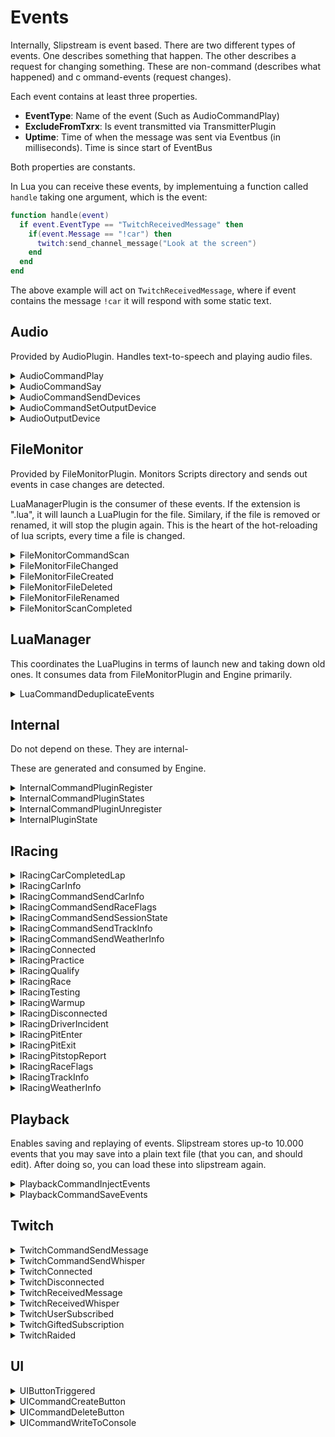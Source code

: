 ﻿# Events

Internally, Slipstream is event based. There are two different types of events. 
One describes something that happen. The other describes a request for changing 
something. These are non-command (describes what happened) and c
ommand-events (request changes).

Each event contains at least three properties. 
 - **EventType**: Name of the event (Such as AudioCommandPlay)
 - **ExcludeFromTxrx**: Is event transmitted via TransmitterPlugin
 - **Uptime**: Time of when the message was sent via Eventbus (in milliseconds). 
   Time is since start of EventBus

Both properties are constants.

In Lua you can receive these events, by implementuing a function called `handle` 
taking one argument, which is the event:

```lua
function handle(event)
  if event.EventType == "TwitchReceivedMessage" then
    if(event.Message == "!car") then
      twitch:send_channel_message("Look at the screen")
    end
  end
end
```

The above example will act on `TwitchReceivedMessage`, where if event contains 
the message `!car` it will respond with some static text.

## Audio

Provided by AudioPlugin. Handles text-to-speech and playing audio files.

<details><summary>AudioCommandPlay</summary><br />
Requests a mp3/wave files to be played. Filename is relative to the audio directory.

| Name            | Type    | Description                                                |
|:----------------|:-------:|:-----------------------------------------------------------|
| EventType       | string  | `AudioCommandPlay` (constant)                              |
| ExcludeFromTxrx | boolean | false (constant)                                           |
| PluginId        | string  | Which plugin should act                                    |
| Filename        | string  | Filename to play, relative to the audio directory          |
| Volume          | numeric | Value from 0 .. 1, being from muted (0) to full volume (1) |


**JSON Example:** 
`{"EventType": "AudioCommandPlay", "ExcludeFromTxrx": true, "Uptime":299, "PluginId": "AudioDefault", "Filename": "Ding-sound-effect.mp3", "Volume": 1}`
</details>

<details><summary>AudioCommandSay</summary><br />
Request message to read out loud using Windows text-to-speech

| Name            | Type    | Description                                                |
|:----------------|:-------:|:-----------------------------------------------------------|
| EventType       | string  | `AudioCommandSay` (constant)                               |
| ExcludeFromTxrx | boolean | false (constant)                                           |
| PluginId        | string  | Which plugin should act                                    |
| Message         | string  | Text to speak                                              |
| Volume          | numeric | Value from 0 .. 1, being from muted (0) to full volume (1) |

**JSON Example:** 
`{"EventType": "AudioCommandSay",  "ExcludeFromTxrx": true, "Uptime":299,  "PluginId": "AudioDefault",  "Message": "Slipstream ready",  "Volume": 0.800000012}`
</details>

<details><summary>AudioCommandSendDevices</summary><br />

Send known devices via `AudioOutputDevice`.

| Name            | Type    | Description                          |
|:----------------|:-------:|:-------------------------------------|
| EventType       | string  | `AudioCommandSendDevices` (constant) |
| ExcludeFromTxrx | boolean | false (constant)                     |
| PluginId        | string  | Which plugin should act              |

**JSON Example:** 
`{"EventType":"AudioCommandSendDevices","ExcludeFromTxrx":false,"PluginId":"AudioPlugin:Default"}`
</details>

<details><summary>AudioCommandSetOutputDevice</summary><br />

| Name            | Type    | Description                              |
|:----------------|:-------:|:-----------------------------------------|
| EventType       | string  | `AudioCommandSetOutputDevice` (constant) |
| ExcludeFromTxrx | boolean | false (constant)                         |
| PluginId        | string  | Which plugin should act                  |
| DeviceIdx       | int     | DeviceIdx to use for this plugin         |

**JSON Example:** 
`{"EventType":"AudioCommandSetOutputDevice","ExcludeFromTxrx":false,"PluginId":"AudioPlugin:Other","DeviceIdx":2}`
</details>

<details><summary>AudioOutputDevice</summary><br />

A output device found. Note: Device with DeviceIdx -1 is the default device.

| Name            | Type    | Description                                     |
|:----------------|:-------:|:------------------------------------------------|
| EventType       | string  | `AudioOutputDevice` (constant)                  |
| ExcludeFromTxrx | boolean | true (constant)                                 |
| PluginId        | string  | Plugin responding                               |
| Product         | string  | Product as returned by Windows                  |
| DeviceIdx       | int     | Device index, use this for selecting the device |

**JSON Example:** 
`{"EventType":"AudioOutputDevice","ExcludeFromTxrx":true,"PluginId":"AudioPlugin:Default","Product":"Microsoft Sound Mapper","DeviceIdx":-1}`
</details>

## FileMonitor

Provided by FileMonitorPlugin. Monitors Scripts directory and sends out events in 
case changes are detected. 

LuaManagerPlugin is the consumer of these events. If the extension is ".lua", it will launch
a LuaPlugin for the file. Similary, if the file is removed or renamed, it will stop the 
plugin again. This is the heart of the hot-reloading of lua scripts, every time a file is
changed.

<details><summary>FileMonitorCommandScan</summary><br />
Request that the monitored directories are scanned and existing files are sent as if they
were just created. This is used at startup.

| Name            | Type    | Description                         |
|:----------------|:-------:|:------------------------------------|
| EventType       | string  | `FileMonitorCommandScan` (constant) |
| ExcludeFromTxrx | boolean | true (constant)                     |

**JSON Example:** 
`{"EventType": "FileMonitorCommandScan", "ExcludeFromTxrx": true, "Uptime":1742}`
</details>

<details><summary>FileMonitorFileChanged</summary><br />
File modified

| Name            | Type    | Description                         |
|:----------------|:-------:|:------------------------------------|
| EventType       | string  | `FileMonitorFileChanged` (constant) |
| ExcludeFromTxrx | boolean | true (constant)                     |
| FilePath        | string  | Name of the file changed            |

**JSON Example:** 
`{"EventType": "FileMonitorFileChanged",  "ExcludeFromTxrx": true, "Uptime":1742,  "FilePath": "Scripts\\xiiv45pp.cru~"}`
</details>

<details><summary>FileMonitorFileCreated</summary><br />
New file created

| Name            | Type    | Description                         |
|:----------------|:-------:|:------------------------------------|
| EventType       | string  | `FileMonitorFileCreated` (constant) |
| ExcludeFromTxrx | boolean | true (constant)                     |
| FilePath        | string  | Name of the file created            |

**JSON Example:** 
`{ "EventType": "FileMonitorFileCreated", "ExcludeFromTxrx": true, "Uptime":1742, "FilePath": "Scripts\\debug.lua~RF3bee738a.TMP" }`
</details>

<details><summary>FileMonitorFileDeleted</summary><br />
File deleted

| Name            | Type    | Description                         |
|:----------------|:-------:|:------------------------------------|
| EventType       | string  | `FileMonitorFileDeleted` (constant) |
| ExcludeFromTxrx | boolean | true (constant)                     |
| FilePath        | string  | Name of the file deleted            |

**JSON Example:** 
`{"EventType": "FileMonitorFileDeleted",  "ExcludeFromTxrx": true, "Uptime":1742,  "FilePath": "Scripts\\debug.lua~RF3bee738a.TMP"}`
</details>

<details><summary>FileMonitorFileRenamed</summary><br />
File renamed

| Name            | Type    | Description                         |
|:----------------|:-------:|:------------------------------------|
| EventType       | string  | `FileMonitorFileRenamed` (constant) |
| ExcludeFromTxrx | boolean | true (constant)                     |
| FilePath        | string  | New name of the file                |
| OldFilePath     | string  | Previous name of the file           |

**JSON Example:** 
`{"EventType": "FileMonitorFileRenamed",  "ExcludeFromTxrx": true, "Uptime":1742,  "FilePath": "Scripts\\debug.lua",  "OldFilePath": "Scripts\\xiiv45pp.cru~"}`
</details>

<details><summary>FileMonitorScanCompleted</summary><br />
A FileMonitorCommandScan was completed.

| Name            | Type    | Description                           |
|:----------------|:-------:|:--------------------------------------|
| EventType       | string  | `FileMonitorScanCompleted` (constant) |
| ExcludeFromTxrx | boolean | true (constant)                       |

**JSON Example:**  
`{"EventType": "FileMonitorScanCompleted", "ExcludeFromTxrx": true, "Uptime":1742}`
</details>

## LuaManager

This coordinates the LuaPlugins in terms of launch new and taking down old ones. It consumes
data from FileMonitorPlugin and Engine primarily.

<details><summary>LuaCommandDeduplicateEvents</summary><br />
Send a set of Events, allowing the plugin to collect them and deduplicate them before
sending then. This is used at startup, to avoid requesting the same data in multiple 
scripts.

| Name            | Type    | Description                                            |
|:----------------|:-------:|:-------------------------------------------------------|
| EventType       | string  | `LuaCommandDeduplicateEvents` (constant)               |
| ExcludeFromTxrx | boolean | true (constant)                                        |
| Events          | string  | JSON serialized version of the events. Separated by \n |

**JSON Example:**  
`{"EventType": "LuaCommandDeduplicateEvents",  "ExcludeFromTxrx": true, "Uptime":1742, "Events": "JSON-ENCODED EVENTS"}`
</details>

## Internal

Do not depend on these. They are internal-

These are generated and consumed by Engine.


<details><summary>InternalCommandPluginRegister</summary><br />
Request a plugin to be consumed

| Name            | Type    | Description                                |
|:----------------|:-------:|:-------------------------------------------|
| EventType       | string  | `InternalCommandPluginRegister` (constant) |
| ExcludeFromTxrx | boolean | true (constant)                            |
| Id              | string  | Id of the Plugin                           |
| PluginName      | string  | Name of the Plugin                         |
| Configuration   | string  | JSON-encoded configuration                 |

**JSON Example:**  
`{ "EventType": "InternalCommandPluginRegister", "ExcludeFromTxrx": true, "Uptime":1742, "Id": "AudioPlugin", "PluginName": "AudioPlugin"}`
</details>

<details><summary>InternalCommandPluginStates</summary><br />
Request Engine to send state of all plugins

| Name            | Type    | Description                              |
|:----------------|:-------:|:-----------------------------------------|
| EventType       | string  | `InternalCommandPluginStates` (constant) |
| ExcludeFromTxrx | boolean | true (constant)                          |

**JSON Example:**
`{"EventType": "InternalCommandPluginStates", "ExcludeFromTxrx": true}`
</details>

<details><summary>InternalCommandPluginUnregister</summary><br />
Request a plugin to be removed

| Name            | Type    | Description                                  |
|:----------------|:-------:|:---------------------------------------------|
| EventType       | string  | `InternalCommandPluginUnregister` (constant) |
| ExcludeFromTxrx | boolean | true (constant)                              |
| Id              | string  | Id of the Plugin                             |

**JSON Example:**
`{"EventType": "InternalCommandPluginUnregister", "ExcludeFromTxrx": true, "Uptime":1742, "Id": "AudioPlugin" }`
</details>

<details><summary>InternalPluginState</summary><br />
Show the state of a plugin. These are published when plugins are 
registered or unregistered or upon request.

| Name            | Type    | Description                                          |
|:----------------|:-------:|:-----------------------------------------------------|
| EventType       | string  | `InternalPluginState` (constant)                     |
| ExcludeFromTxrx | boolean | true (constant)                                      |
| Id              | string  | Id of plugin                                         |
| PluginName      | string  | Name of plugin                                       |
| DisplayName     | string  | Friendly name of the plugin (defaults to PluginName) |
| PluginStatus    | string  | `Registered` or `Unregistered`                       |

**JSON Example:**
`{"EventType": "InternalPluginState", "ExcludeFromTxrx": true, "Uptime":1742, "Id": "AudioPlugin", "PluginName": "AudioPlugin", "DisplayName": "AudioPlugin", "PluginStatus": "Registered"}`
</details>

## IRacing

<details><summary>IRacingCarCompletedLap</summary><br />

Published every time a driver completes a full lap.

| Name            | Type    | Description                              |
|:----------------|:-------:|:-----------------------------------------|
| EventType       | string  | `IRacingCarCompletedLap` (constant)      |
| ExcludeFromTxrx | boolean | false (constant)                         |
| SessionTime     | float   | Time of event (seconds into the session) |
| CarIdx          | integer | Id of car                                |
| Time            | float   | Lap time                                 |
| LapsCompleted   | integer | How many laps were completed             |
| FuelDiff        | float   | Changes in fuel levels                   |
| LocalUser       | boolean | Is it our car?                           |

**JSON Example:**
`{"EventType":"IRacingCarCompletedLap","ExcludeFromTxrx":false, "Uptime":1742,"SessionTime":7306.3000976104477,"CarIdx":5,"Time":7306.3000976104477,"LapsCompleted":9,"FuelDiff":null,"LocalUser":false}`
</details>

<details><summary>IRacingCarInfo</summary><br />
Info about a new car or car with changed details (such as driver).

| Name                 | Type    | Description                                                     |
|:---------------------|:-------:|:----------------------------------------------------------------|
| EventType            | string  | `IRacingCarCompletedLap` (constant)                             |
| ExcludeFromTxrx      | boolean | false (constant)                                                |
| SessionTime          | float   | Time of event (seconds into the session)                        |
| CarNumber            | string  | Car's number                                                    |
| CurrentDriverUserID  | long    | IRacing Customer Id                                             |
| CurrentDriverName    | string  | Driver's full name                                              |
| TeamID               | long    | IRacing's team Id                                               |
| TeamName             | string  | IRacing's team name (might be same as Drivers name, if no team) |
| CarName              | string  | Full name of car                                                |
| CarNameShort         | string  | Short name of car                                               |
| CurrentDriverIRating | long    | Drivers IRating                                                 |
| CurrentDriverLicense | string  | Drivers License                                                 |
| LocalUser            | bool    | Is it our car?                                                  |
| Spectator            | bool    | Is car a spectator                                              |

**JSON Example:**
`{"EventType":"IRacingCarInfo","ExcludeFromTxrx":false, "Uptime":1742,"SessionTime":1058.3000081380189,"CarIdx":63,"CarNumber":"042","CurrentDriverUserID":411093,"CurrentDriverName":"Dennis M\u00F8llegaard Pedersen","TeamID":0,"TeamName":"Dennis M\u00F8llegaard Pedersen","CarName":"Mazda MX-5 Cup","CarNameShort":"MX-5 Cup","CurrentDriverIRating":1592,"CurrentDriverLicense":"A 4.50","LocalUser":true,"Spectator":true}`
</details>

<details><summary>IRacingCommandSendCarInfo</summary><br />

Request IRacingPlugin to send Car Info.

| Name            | Type    | Description                            |
|:----------------|:-------:|:---------------------------------------|
| EventType       | string  | `IRacingCommandSendCarInfo` (constant) |
| ExcludeFromTxrx | boolean | false (constant)                       |

**JSON Example:**
`{"EventType":"IRacingCommandSendCarInfo","ExcludeFromTxrx":false, "Uptime":1742}`
</details>

<details><summary>IRacingCommandSendRaceFlags</summary><br />
Request IRacingPlugin to send Race Flags.

| Name            | Type    | Description                              |
|:----------------|:-------:|:-----------------------------------------|
| EventType       | string  | `IRacingCommandSendRaceFlags` (constant) |
| ExcludeFromTxrx | boolean | false (constant)                         |

**JSON Example:**
`{"EventType":"IRacingCommandSendRaceFlags","ExcludeFromTxrx":false, "Uptime":1742}`
</details>

<details><summary>IRacingCommandSendSessionState</summary><br />
Request IRacingPlugin to send Session State.

| Name            | Type    | Description                                 |
|:----------------|:-------:|:--------------------------------------------|
| EventType       | string  | `IRacingCommandSendSessionState` (constant) |
| ExcludeFromTxrx | boolean | false (constant)                            |

**JSON Example:**
`{"EventType":"IRacingCommandSendSessionState","ExcludeFromTxrx":false, "Uptime":1742}`
</details>

<details><summary>IRacingCommandSendTrackInfo</summary><br />
Request IRacingPlugin to send Track Info.

| Name            | Type    | Description                              |
|:----------------|:-------:|:-----------------------------------------|
| EventType       | string  | `IRacingCommandSendTrackInfo` (constant) |
| ExcludeFromTxrx | boolean | false (constant)                         |

**JSON Example:**
`{"EventType":"IRacingCommandSendTrackInfo","ExcludeFromTxrx":false, "Uptime":1742}`
</details>

<details><summary>IRacingCommandSendWeatherInfo</summary><br />
Request IRacingPlugin to send Weather info.

| Name            | Type    | Description                                |
|:----------------|:-------:|:-------------------------------------------|
| EventType       | string  | `IRacingCommandSendWeatherInfo` (constant) |
| ExcludeFromTxrx | boolean | false (constant)                           |

**JSON Example:**
`{"EventType":"IRacingCommandSendWeatherInfo","ExcludeFromTxrx":false, "Uptime":1742}`
</details>

<details><summary>IRacingConnected</summary><br />
Sent when connected to IRacing

| Name            | Type    | Description                   |
|:----------------|:-------:|:------------------------------|
| EventType       | string  | `IRacingConnected` (constant) |
| ExcludeFromTxrx | boolean | false (constant)              |

**JSON Example:**
`{"EventType":"IRacingConnected","ExcludeFromTxrx":false, "Uptime":1742}`
</details>

<details><summary>IRacingPractice</summary><br />

| Name             | Type    | Description                                                        |
|:-----------------|:-------:|:-------------------------------------------------------------------|
| EventType        | string  | `IRacingPractice` (constant)                                       |
| ExcludeFromTxrx  | boolean | false (constant)                                                   |
| Category         | string  | `Road`, `Oval`, `DirtOval` or `DirtRoad`                           |
| SessionTime      | float   | Time of event (seconds into the session)                           |
| TimeLimited      | bool    | Is this session time-limited                                       |
| LapsLimited      | bool    | Is this session laps limited                                       |
| TotalSessionLaps | int     | Total session laps                                                 |
| TotalSessionTime | double  | Total session time                                                 |
| State            | string  | Checkered, CoolDown, GetInCar, Invalid, ParadeLaps, Racing, Warmup |
| Category         | string  | Road, Oval, DirtOval, DirtRoad                                     |


**JSON Example:**
`{"EventType":"IRacingPractice","ExcludeFromTxrx":false,"Uptime":1112,"SessionTime":2763.6131673177088,"LapsLimited":false,"TimeLimited":true,"TotalSessionTime":3600.0,"TotalSessionLaps":0,"State":"Racing","Category":"Road"}`
....
</details>

<details><summary>IRacingQualify</summary><br />
| Name             | Type    | Description                                                        |
|:-----------------|:-------:|:-------------------------------------------------------------------|
| EventType        | string  | `IRacingQualify` (constant)                                        |
| ExcludeFromTxrx  | boolean | false (constant)                                                   |
| Category         | string  | `Road`, `Oval`, `DirtOval` or `DirtRoad`                           |
| SessionTime      | float   | Time of event (seconds into the session)                           |
| TimeLimited      | bool    | Is this session time-limited                                       |
| LapsLimited      | bool    | Is this session laps limited                                       |
| TotalSessionLaps | int     | Total session laps                                                 |
| TotalSessionTime | double  | Total session time                                                 |
| State            | string  | Checkered, CoolDown, GetInCar, Invalid, ParadeLaps, Racing, Warmup |
| Category         | string  | Road, Oval, DirtOval, DirtRoad                                     |


**JSON Example:**
`{"EventType":"IRacingQualify","ExcludeFromTxrx":false,"Uptime":1112,"SessionTime":2763.6131673177088,"LapsLimited":false,"TimeLimited":true,"TotalSessionTime":3600.0,"TotalSessionLaps":0,"State":"Racing","Category":"Road"}`
</details>

<details><summary>IRacingRace</summary><br />
| Name             | Type    | Description                                                        |
|:-----------------|:-------:|:-------------------------------------------------------------------|
| EventType        | string  | `IRacingRace` (constant)                                           |
| ExcludeFromTxrx  | boolean | false (constant)                                                   |
| Category         | string  | `Road`, `Oval`, `DirtOval` or `DirtRoad`                           |
| SessionTime      | float   | Time of event (seconds into the session)                           |
| TimeLimited      | bool    | Is this session time-limited                                       |
| LapsLimited      | bool    | Is this session laps limited                                       |
| TotalSessionLaps | int     | Total session laps                                                 |
| TotalSessionTime | double  | Total session time                                                 |
| State            | string  | Checkered, CoolDown, GetInCar, Invalid, ParadeLaps, Racing, Warmup |
| Category         | string  | Road, Oval, DirtOval, DirtRoad                                     |


**JSON Example:**
`{"EventType":"IRacingRace","ExcludeFromTxrx":false,"Uptime":1112,"SessionTime":2763.6131673177088,"LapsLimited":false,"TimeLimited":true,"TotalSessionTime":3600.0,"TotalSessionLaps":0,"State":"Racing","Category":"Road"}`
</details>

<details><summary>IRacingTesting</summary><br />


| Name             | Type    | Description                                                        |
|:-----------------|:-------:|:-------------------------------------------------------------------|
| EventType        | string  | `IRacingTesting` (constant)                                        |
| ExcludeFromTxrx  | boolean | false (constant)                                                   |
| Category         | string  | `Road`, `Oval`, `DirtOval` or `DirtRoad`                           |
| SessionTime      | float   | Time of event (seconds into the session)                           |
| TimeLimited      | bool    | Is this session time-limited                                       |
| LapsLimited      | bool    | Is this session laps limited                                       |
| TotalSessionLaps | int     | Total session laps                                                 |
| TotalSessionTime | double  | Total session time                                                 |
| State            | string  | Checkered, CoolDown, GetInCar, Invalid, ParadeLaps, Racing, Warmup |
| Category         | string  | Road, Oval, DirtOval, DirtRoad                                     |


**JSON Example:**
`{"EventType":"IRacingTesting","ExcludeFromTxrx":false,"Uptime":1112,"SessionTime":2763.6131673177088,"LapsLimited":false,"TimeLimited":true,"TotalSessionTime":3600.0,"TotalSessionLaps":0,"State":"Racing","Category":"Road"}`

</details>

<details><summary>IRacingWarmup</summary><br />
| Name             | Type    | Description                                                        |
|:-----------------|:-------:|:-------------------------------------------------------------------|
| EventType        | string  | `IRacingWarmup` (constant)                                         |
| ExcludeFromTxrx  | boolean | false (constant)                                                   |
| Category         | string  | `Road`, `Oval`, `DirtOval` or `DirtRoad`                           |
| SessionTime      | float   | Time of event (seconds into the session)                           |
| TimeLimited      | bool    | Is this session time-limited                                       |
| LapsLimited      | bool    | Is this session laps limited                                       |
| TotalSessionLaps | int     | Total session laps                                                 |
| TotalSessionTime | double  | Total session time                                                 |
| State            | string  | Checkered, CoolDown, GetInCar, Invalid, ParadeLaps, Racing, Warmup |
| Category         | string  | Road, Oval, DirtOval, DirtRoad                                     |


**JSON Example:**
`{"EventType":"IRacingWarmup","ExcludeFromTxrx":false,"Uptime":1112,"SessionTime":2763.6131673177088,"LapsLimited":false,"TimeLimited":true,"TotalSessionTime":3600.0,"TotalSessionLaps":0,"State":"Racing","Category":"Road"}`
</details>

<details><summary>IRacingDisconnected</summary><br />
Sent when connected to IRacing

| Name            | Type    | Description                      |
|:----------------|:-------:|:---------------------------------|
| EventType       | string  | `IRacingDisconnected` (constant) |
| ExcludeFromTxrx | boolean | false (constant)                 |

**JSON Example:**
`{"EventType":"IRacingDisconnected","ExcludeFromTxrx":false, "Uptime":1742}`
</details>

<details><summary>IRacingDriverIncident</summary><br />

Sent every time an incident is detected (only for user, not other drivers).

| Name            | Type    | Description                        |
|:----------------|:-------:|:-----------------------------------|
| EventType       | string  | `IRacingDriverIncident` (constant) |
| ExcludeFromTxrx | boolean | false (constant)                   |
| IncidentCount   | int     | Total incident count               |
| IncidentDelta   | int     | Delta incident count               |

**JSON Example:**
TODO
</details>

<details><summary>IRacingPitEnter</summary><br />
Sent when a car enters the pit lane.

| Name            | Type    | Description                              |
|:----------------|:-------:|:-----------------------------------------|
| EventType       | string  | `IRacingPitEnter` (constant)             |
| ExcludeFromTxrx | boolean | false (constant)                         |
| SessionTime     | float   | Time of event (seconds into the session) |
| CarIdx          | int     | Car Index                                |
| LocalUser       | bool    | Is it our car?                           |

**JSON Example:**
`{"EventType":"IRacingPitEnter","ExcludeFromTxrx":false, "Uptime":1742,"SessionTime":1058.3000081380189,"CarIdx":6,"LocalUser":false}`
</details>

<details><summary>IRacingPitExit</summary><br />
Sent when a car leaves the pit lane.

| Name            | Type    | Description                              |
|:----------------|:-------:|:-----------------------------------------|
| EventType       | string  | `IRacingPitExit` (constant)              |
| ExcludeFromTxrx | boolean | false (constant)                         |
| SessionTime     | float   | Time of event (seconds into the session) |
| CarIdx          | int     | Car Index                                |
| LocalUser       | bool    | Is it our car?                           |
| Duration        | double  | Duration of the pitstop                  |

**JSON Example:**
`{"EventType":"IRacingPitExit","ExcludeFromTxrx":false, "Uptime":1742,"SessionTime":1077.1666748046685,"CarIdx":11,"LocalUser":false,"Duration":10.233333333324026}`
</details>

<details><summary>IRacingPitstopReport</summary><br />
For user, this is sent after a pitshop, showing some data about the pitstop.

| Name            | Type    | Description                              |
|:----------------|:-------:|:-----------------------------------------|
| EventType       | string  | `IRacingPitstopReport` (constant)        |
| ExcludeFromTxrx | boolean | false (constant)                         |
| SessionTime     | float   | Time of event (seconds into the session) |
| CarIdx          | int     | Car Index                                |
| TempLFL         | uint    | Tyre temperature: Left Front L           |
| TempLFM         | uint    | Tyre temperature: Left Front M           |
| TempLFR         | uint    | Tyre temperature: Left Front R           |
| TempRFL         | uint    | Tyre temperature: Right Front L          |
| TempRFM         | uint    | Tyre temperature: Right Front M          |
| TempRFR         | uint    | Tyre temperature: Right Front R          |
| TempLRL         | uint    | Tyre temperature: Left Rear L            |
| TempLRM         | uint    | Tyre temperature: Left Rear M            |
| TempLRR         | uint    | Tyre temperature: Left Rear R            |
| TempRRL         | uint    | Tyre temperature: Right Rear L           |
| TempRRM         | uint    | Tyre temperature: Right Rear M           |
| TempRRR         | uint    | Tyre temperature: Right Rear R           |
| WearLFL         | uint    | Tyre wear: Left Front L                  |
| WearLFM         | uint    | Tyre wear: Left Front M                  |
| WearLFR         | uint    | Tyre wear: Left Front R                  |
| WearRFL         | uint    | Tyre wear: Right Front L                 |
| WearRFM         | uint    | Tyre wear: Right Front M                 |
| WearRFR         | uint    | Tyre wear: Right Front R                 |
| WearLRL         | uint    | Tyre wear: Left Rear L                   |
| WearLRM         | uint    | Tyre wear: Left Rear M                   |
| WearLRR         | uint    | Tyre wear: Left Rear R                   |
| WearRRL         | uint    | Tyre wear: Right Front L                 |
| WearRRM         | uint    | Tyre wear: Right Front M                 |
| WearRRR         | uint    | Tyre wear: Right Front R                 |
| Laps            | long    | Number of laps completed during stint    |
| FuelDiff        | float   | Fuel level changes                       |
| Duration        | float   | Stint duration                           |

</details>

<details><summary>IRacingRaceFlags</summary><br />

| Name            | Type    | Description                              |
|:----------------|:-------:|:-----------------------------------------|
| EventType       | string  | `IRacingRaceFlags` (constant)            |
| ExcludeFromTxrx | boolean | false (constant)                         |
| SessionTime     | float   | Time of event (seconds into the session) |
| Black           | bool    |                                          |
| Blue            | bool    |                                          |
| Caution         | bool    |                                          |
| CautionWaving   | bool    |                                          |
| Checkered       | bool    |                                          |
| Crossed         | bool    |                                          |
| Debris          | bool    |                                          |
| Disqualify      | bool    |                                          |
| FiveToGo        | bool    |                                          |
| Furled          | bool    |                                          |
| Green           | bool    |                                          |
| GreenHeld       | bool    |                                          |
| OneLapToGreen   | bool    |                                          |
| RandomWaving    | bool    |                                          |
| Red             | bool    |                                          |
| Repair          | bool    |                                          |
| Servicible      | bool    |                                          |
| StartGo         | bool    |                                          |
| StartHidden     | bool    |                                          |
| StartReady      | bool    |                                          |
| StartSet        | bool    |                                          |
| TenToGo         | bool    |                                          |
| White           | bool    |                                          |
| Yellow          | bool    |                                          |
| YellowWaving    | bool    |                                          |

**JSON Example:**
`{"EventType":"IRacingRaceFlags","ExcludeFromTxrx":false, "Uptime":1742,"SessionTime":1058.3000081380189,"Black":false,"Blue":false,"Caution":false,"CautionWaving":false,"Checkered":false,"Crossed":false,"Debris":false,"Disqualify":false,"FiveToGo":false,"Furled":false,"Green":false,"GreenHeld":false,"OneLapToGreen":false,"RandomWaving":false,"Red":false,"Repair":false,"Servicible":false,"StartGo":false,"StartHidden":true,"StartReady":false,"StartSet":false,"TenToGo":false,"White":false,"Yellow":false,"YellowWaving":false}`
</details>

<details><summary>IRacingTrackInfo</summary><br />

| Name                  | Type    | Description                   |
|:----------------------|:-------:|:------------------------------|
| EventType             | string  | `IRacingTrackInfo` (constant) |
| ExcludeFromTxrx       | boolean | false (constant)              |
| TrackId               | string  |                               |
| TrackLength           | string  |                               |
| TrackDisplayName      | string  |                               |
| TrackCity             | string  |                               |
| TrackCountry          | string  |                               |
| TrackDisplayShortName | string  |                               |
| TrackConfigName       | string  |                               |
| TrackType             | string  |                               |

**JSON Example:**
`{"EventType":"IRacingTrackInfo","ExcludeFromTxrx":false, "Uptime":1742,"TrackId":9,"TrackLength":"3.20 km","TrackDisplayName":"Summit Point Raceway","TrackCity":"Summit Point","TrackCountry":"USA","TrackDisplayShortName":"Summit","TrackConfigName":null,"TrackType":"road course"}`
</details>

<details><summary>IRacingWeatherInfo</summary><br />

| Name             | Type    | Description                     |
|:-----------------|:-------:|:--------------------------------|
| EventType        | string  | `IRacingWeatherInfo` (constant) |
| ExcludeFromTxrx  | boolean | false (constant)                |
| SessionTime      | string  |                                 |
| Skies            | string  |                                 |
| SurfaceTemp      | string  |                                 |
| AirTemp          | string  |                                 |
| AirPressure      | string  |                                 |
| RelativeHumidity | string  |                                 |
| FogLevel         | string  |                                 |

**JSON Example:**
`{"EventType":"IRacingWeatherInfo","ExcludeFromTxrx":false, "Uptime":1742,"SessionTime":1058.3000081380189,"Skies":"Partly Cloudy","SurfaceTemp":"39.76 C","AirTemp":"25.51 C","AirPressure":"29.25 Hg","RelativeHumidity":"55 %","FogLevel":"0 %"}`
</details>

## Playback

Enables saving and replaying of events. Slipstream stores up-to 10.000 
events that you may save into a plain text file (that you can, and 
should edit). After doing so, you can load these into slipstream again.

<details><summary>PlaybackCommandInjectEvents</summary><br />

Requests that a filename is read and sent as events.


| Name            | Type    | Description                           |
|:----------------|:-------:|:--------------------------------------|
| EventType       | string  | `TwitchCommandSendMessage` (constant) |
| ExcludeFromTxrx | boolean | false (constant)                      |
| Filename         | string  | Filename to read events from|

**JSON Example:**
`{"EventType":"PlaybackCommandInjectEvents","ExcludeFromTxrx":true,"Filename":"C:\\Users\\dennis\\Documents\\2021-01-14T17.53.52.mjson","Uptime":4818}`
</details>

<details><summary>PlaybackCommandSaveEvents</summary><br />

Requests that events already seen, is stored in a file.

| Name            | Type    | Description                           |
|:----------------|:-------:|:--------------------------------------|
| EventType       | string  | `TwitchCommandSendMessage` (constant) |
| ExcludeFromTxrx | boolean | false (constant)                      |
| Filename         | string  | Filename write events to|

**JSON Example:**
`{"EventType":"PlaybackSaveEvents","ExcludeFromTxrx":true,"Uptime":73571,"Filename":"C:\\Users\\dennis\\Documents\\2021-01-14T21.28.15.mjson"}`
</details>

## Twitch

<details><summary>TwitchCommandSendMessage</summary><br />

Sends a message to the connected twitch channel.

| Name            | Type    | Description                           |
|:----------------|:-------:|:--------------------------------------|
| EventType       | string  | `TwitchCommandSendMessage` (constant) |
| ExcludeFromTxrx | boolean | false (constant)                      |
| Message         | string  | Message                               |

**JSON Example:**
`{"EventType":"TwitchCommandSendMessage","ExcludeFromTxrx":false, "Uptime":1742,"Message":"Hello"}`
</details>

<details><summary>TwitchCommandSendWhisper</summary><br />

Sends a whisper to a user.

| Name            | Type    | Description                           |
|:----------------|:-------:|:--------------------------------------|
| EventType       | string  | `TwitchCommandSendWhisper` (constant) |
| ExcludeFromTxrx | boolean | false (constant)                      |
| To              | string  | Message                               |
| Message         | string  | Message                               |

**JSON Example:**
`{"EventType":"TwitchCommandSendWhisper","ExcludeFromTxrx":false, "Uptime":1742,"To":"tntion", "Message":"Hello"}`
</details>

<details><summary>TwitchConnected</summary><br />
Published when we're connected to Twitch.

| Name            | Type    | Description                  |
|:----------------|:-------:|:-----------------------------|
| EventType       | string  | `TwitchConnected` (constant) |
| ExcludeFromTxrx | boolean | false (constant)             |

**JSON Example:**
`{"EventType":"TwitchConnected","ExcludeFromTxrx":false}`
</details>

<details><summary>TwitchDisconnected</summary><br />
We were disconnected from Twitch

| Name            | Type    | Description                     |
|:----------------|:-------:|:--------------------------------|
| EventType       | string  | `TwitchDisconnected` (constant) |
| ExcludeFromTxrx | boolean | false (constant)                |

**JSON Example:**
`{"EventType":"TwitchConnected","ExcludeFromTxrx":false, "Uptime":1742}`
</details>

<details><summary>TwitchReceivedMessage</summary><br />

A message received in the channel

| Name            | Type    | Description                        |
|:----------------|:-------:|:-----------------------------------|
| EventType       | string  | `TwitchReceivedMessage` (constant) |
| ExcludeFromTxrx | boolean | false (constant)                   |
| From            | string  | Sender's username                  |
| Message         | boolean | Message typed, including `!`       |
| Moderator       | boolean | Is sender a (twitch) moderator?    |
| Subscriber      | boolean | Is sender a (twitch) subscriber?   |
| Vip             | boolean | Is sender a (twitch) VIP?          |
| Broadcaster     | boolean | Is sender a (twitch) broadcaster?  |

**JSON Example:**
`{"EventType":"TwitchReceivedMessage","ExcludeFromTxrx":false, "Uptime":1742,"From":"TNTion","Message":"!hello","Moderator":false,"Subscriber":false,"Vip":false,"Broadcaster":true}`
</details>

<details><summary>TwitchReceivedWhisper</summary><br />

A whisper received.

| Name            | Type    | Description                        |
|:----------------|:-------:|:-----------------------------------|
| EventType       | string  | `TwitchReceivedWhisper` (constant) |
| ExcludeFromTxrx | boolean | false (constant)                   |
| From            | string  | Sender's username                  |

**JSON Example:**
`{"EventType":"TwitchReceivedMessage","ExcludeFromTxrx":false, "Uptime":1742,"From":"TNTion","Message":"!hello"}`
</details>

<details><summary>TwitchUserSubscribed</summary><br />

A user subscribed or resubscribed to the stream

| Name             | Type    | Description                                 |
|:-----------------|:-------:|:--------------------------------------------|
| EventType        | string  | `TwitchUserSubscribed` (constant)           |
| ExcludeFromTxrx  | boolean | false (constant)                            |
| Name             | string  | User (re)subscriping                        |
| Message          | string  | User own message                            |
| SystemMessage    | string  | Twitch's  message                           |
| SubscriptionPlan | string  | One of `Prime`, `Tier1`, `Tier2` or `Tier3` |
| Months           | long    | Subscription length in months               |
</details>

<details><summary>TwitchGiftedSubscription</summary><br />

A user subscribed or resubscribed to the stream

| Name             | Type    | Description                                 |
|:-----------------|:-------:|:--------------------------------------------|
| EventType        | string  | `TwitchGiftedSubscription` (constant)       |
| ExcludeFromTxrx  | boolean | false (constant)                            |
| Gifter           | string  | User gifting sub (might be Anonymous)       |
| SubscriptionPlan | string  | One of `Prime`, `Tier1`, `Tier2` or `Tier3` |
| SystemMessage    | string  | Twitch's  message                           |
| Recipient        | string  | Gift recipient                              |
</details>

<details><summary>TwitchRaided</summary><br />

A user subscribed or resubscribed to the stream

| Name            | Type    | Description                          |
|:----------------|:-------:|:-------------------------------------|
| EventType       | string  | `TwitchRaided` (constant)            |
| ExcludeFromTxrx | boolean | false (constant)                     |
| Name            | string  | Who is raiding                       |
| ViewerCount     | int     | How many viewers does the raid bring |
</details>

## UI

<details><summary>UIButtonTriggered</summary><br />
Is sent every time a button is pressed

| Name            | Type    | Description                    |
|:----------------|:-------:|:-------------------------------|
| EventType       | string  | `UIButtonTriggered` (constant) |
| ExcludeFromTxrx | boolean | false (constant)               |
| Text            | string  | Text of the button             |

**JSON Example:**
`{"EventType":"UIButtonTriggered","ExcludeFromTxrx":false, "Uptime":1742,"Text":"Hello"}`
</details>

<details><summary>UICommandCreateButton</summary><br />
Create a new button, unless it exists

| Name            | Type    | Description                        |
|:----------------|:-------:|:-----------------------------------|
| EventType       | string  | `UICommandCreateButton` (constant) |
| ExcludeFromTxrx | boolean | false (constant)                   |
| Text            | string  | Text of the button                 |

**JSON Example:**
`{"EventType":"UICommandCreateButton","ExcludeFromTxrx":true, "Uptime":1742,"Text":"Hello"}`
</details>

<details><summary>UICommandDeleteButton</summary><br />
Removes a button again, if it exists

| Name            | Type    | Description                        |
|:----------------|:-------:|:-----------------------------------|
| EventType       | string  | `UICommandDeleteButton` (constant) |
| ExcludeFromTxrx | boolean | false (constant)                   |
| Text            | string  | Text of the button                 |

**JSON Example:**
`{"EventType":"UICommandDeleteButton","ExcludeFromTxrx":true, "Uptime":1742,"Text":"World"}`
</details>

<details><summary>UICommandWriteToConsole</summary><br />
Output something to the console.

| Name            | Type    | Description                          |
|:----------------|:-------:|:-------------------------------------|
| EventType       | string  | `UICommandWriteToConsole` (constant) |
| ExcludeFromTxrx | boolean | true (constant)                      |
| Message         | string  | Message                              |

**JSON Example:**
`{"EventType":"UICommandWriteToConsole","ExcludeFromTxrx":true, "Uptime":1742,"Message":"Hello World"}`
</details>
